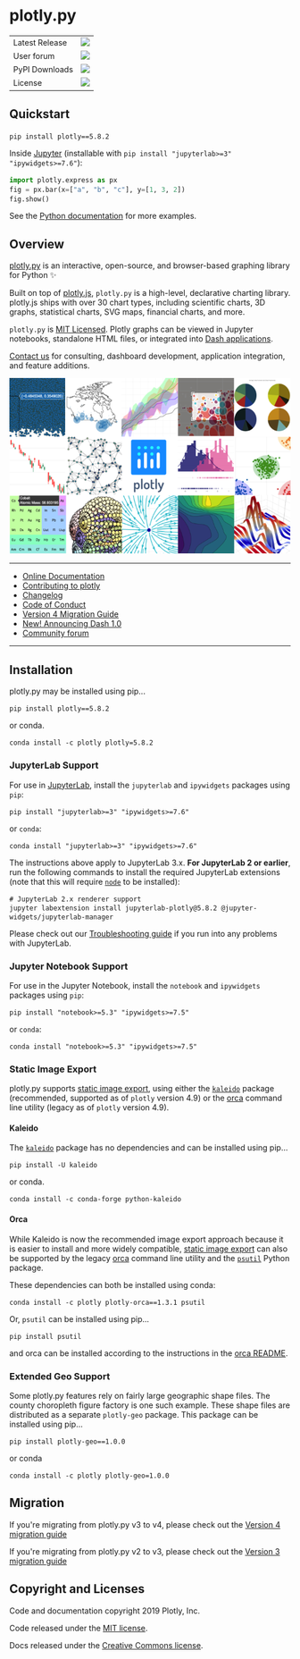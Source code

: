# plotly.py

<table>
    <tr>
        <td>Latest Release</td>
        <td>
            <a href="https://pypi.org/project/plotly/"/>
            <img src="https://badge.fury.io/py/plotly.svg"/>
        </td>
    </tr>
    <tr>
        <td>User forum</td>
        <td>
            <a href="https://community.plotly.com/"/>
            <img src="https://img.shields.io/badge/help_forum-discourse-blue.svg"/>
        </td>
    </tr>
    <tr>
        <td>PyPI Downloads</td>
        <td>
            <a href="https://pepy.tech/project/plotly"/>
            <img src="https://pepy.tech/badge/plotly/month"/>
        </td>
    </tr>
    <tr>
        <td>License</td>
        <td>
            <a href="https://opensource.org/licenses/MIT"/>
            <img src="https://img.shields.io/badge/License-MIT-yellow.svg"/>
        </td>
    </tr>
</table>

## Quickstart

`pip install plotly==5.8.2`

Inside [Jupyter](https://jupyter.org/install) (installable with `pip install "jupyterlab>=3" "ipywidgets>=7.6"`):

```python
import plotly.express as px
fig = px.bar(x=["a", "b", "c"], y=[1, 3, 2])
fig.show()
```

See the [Python documentation](https://plotly.com/python/) for more examples.


## Overview

[plotly.py](https://plotly.com/python/) is an interactive, open-source, and browser-based graphing library for Python :sparkles:

Built on top of [plotly.js](https://github.com/plotly/plotly.js), `plotly.py` is a high-level, declarative charting library. plotly.js ships with over 30 chart types, including scientific charts, 3D graphs, statistical charts, SVG maps, financial charts, and more.

`plotly.py` is [MIT Licensed](https://github.com/plotly/plotly.py/blob/master/LICENSE.txt). Plotly graphs can be viewed in Jupyter notebooks, standalone HTML files, or integrated into [Dash applications](https://dash.plotly.com/).

[Contact us](https://plotly.com/consulting-and-oem/) for consulting, dashboard development, application integration, and feature additions.

<p align="center">
    <a href="https://plotly.com/python/" target="_blank">
    <img src="https://raw.githubusercontent.com/cldougl/plot_images/add_r_img/plotly_2017.png">
</a></p>

---

- [Online Documentation](https://plotly.com/python/)
- [Contributing to plotly](https://github.com/plotly/plotly.py/blob/master/contributing.md)
- [Changelog](https://github.com/plotly/plotly.py/blob/master/CHANGELOG.md)
- [Code of Conduct](https://github.com/plotly/plotly.py/blob/master/CODE_OF_CONDUCT.md)
- [Version 4 Migration Guide](https://plotly.com/python/v4-migration/)
- [New! Announcing Dash 1.0](https://medium.com/plotly/welcoming-dash-1-0-0-f3af4b84bae)
- [Community forum](https://community.plotly.com)

---

## Installation

plotly.py may be installed using pip...

```
pip install plotly==5.8.2
```

or conda.

```
conda install -c plotly plotly=5.8.2
```

### JupyterLab Support

For use in [JupyterLab](https://jupyterlab.readthedocs.io/en/stable/), install the `jupyterlab` and `ipywidgets`
packages using `pip`:

```
pip install "jupyterlab>=3" "ipywidgets>=7.6"
```

or `conda`:

```
conda install "jupyterlab>=3" "ipywidgets>=7.6"
```

The instructions above apply to JupyterLab 3.x. **For JupyterLab 2 or earlier**, run the following commands to install the required JupyterLab extensions (note that this will require [`node`](https://nodejs.org/) to be installed):

```
# JupyterLab 2.x renderer support
jupyter labextension install jupyterlab-plotly@5.8.2 @jupyter-widgets/jupyterlab-manager
```

Please check out our [Troubleshooting guide](https://plotly.com/python/troubleshooting/) if you run into any problems with JupyterLab.

### Jupyter Notebook Support

For use in the Jupyter Notebook, install the `notebook` and `ipywidgets`
packages using `pip`:

```
pip install "notebook>=5.3" "ipywidgets>=7.5"
```

or `conda`:

```
conda install "notebook>=5.3" "ipywidgets>=7.5"
```

### Static Image Export

plotly.py supports [static image export](https://plotly.com/python/static-image-export/),
using either the [`kaleido`](https://github.com/plotly/Kaleido)
package (recommended, supported as of `plotly` version 4.9) or the [orca](https://github.com/plotly/orca)
command line utility (legacy as of `plotly` version 4.9).

#### Kaleido

The [`kaleido`](https://github.com/plotly/Kaleido) package has no dependencies and can be installed
using pip...

```
pip install -U kaleido
```

or conda.

```
conda install -c conda-forge python-kaleido
```

#### Orca

While Kaleido is now the recommended image export approach because it is easier to install
and more widely compatible, [static image export](https://plotly.com/python/static-image-export/)
can also be supported
by the legacy [orca](https://github.com/plotly/orca) command line utility and the
 [`psutil`](https://github.com/giampaolo/psutil) Python package.

These dependencies can both be installed using conda:

```
conda install -c plotly plotly-orca==1.3.1 psutil
```

Or, `psutil` can be installed using pip...

```
pip install psutil
```

and orca can be installed according to the instructions in the [orca README](https://github.com/plotly/orca).


### Extended Geo Support

Some plotly.py features rely on fairly large geographic shape files. The county
choropleth figure factory is one such example. These shape files are distributed as a
separate `plotly-geo` package. This package can be installed using pip...

```
pip install plotly-geo==1.0.0
```

or conda

```
conda install -c plotly plotly-geo=1.0.0
```

## Migration

If you're migrating from plotly.py v3 to v4, please check out the [Version 4 migration guide](https://plotly.com/python/v4-migration/)

If you're migrating from plotly.py v2 to v3, please check out the [Version 3 migration guide](https://github.com/plotly/plotly.py/blob/master/migration-guide.md)

## Copyright and Licenses

Code and documentation copyright 2019 Plotly, Inc.

Code released under the [MIT license](https://github.com/plotly/plotly.py/blob/master/LICENSE.txt).

Docs released under the [Creative Commons license](https://github.com/plotly/documentation/blob/source/LICENSE).
